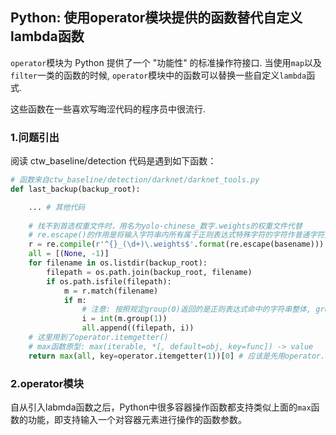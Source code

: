 ## Python: 使用operator模块提供的函数替代自定义lambda函数

`operator`模块为 Python 提供了一个 "功能性" 的标准操作符接口. 当使用`map`以及`filter`一类的函数的时候, `operator`模块中的函数可以替换一些自定义`lambda`函式.

这些函数在一些喜欢写晦涩代码的程序员中很流行.

### 1.问题引出

阅读 ctw_baseline/detection 代码是遇到如下函数：

```python
# 函数来自ctw_baseline/detection/darknet/darknet_tools.py
def last_backup(backup_root):

    ... # 其他代码
    
    # 找不到首选权重文件时，用名为yolo-chinese_数字.weights的权重文件代替
    # re.escape()的作用是将输入字符串内所有属于正则表达式特殊字符的字符作普通字符处理
    r = re.compile(r'^{}_(\d+)\.weights$'.format(re.escape(basename)))
    all = [(None, -1)]
    for filename in os.listdir(backup_root):
        filepath = os.path.join(backup_root, filename)
        if os.path.isfile(filepath):
            m = r.match(filename)
            if m:
                # 注意: 按照规定group(0)返回的是正则表达式命中的字符串整体, group(1)返回其中第一个括号组
                i = int(m.group(1)) 
                all.append((filepath, i))
    # 这里用到了operator.itemgetter()
    # max函数原型: max(iterable, *[, default=obj, key=func]) -> value
    return max(all, key=operator.itemgetter(1))[0] # 应该是先用operator.itemgetter定义的函数key对列表all中
```

### 2.operator模块

自从引入labmda函数之后，Python中很多容器操作函数都支持类似上面的`max`函数的功能，即支持输入一个对容器元素进行操作的函数参数。 
